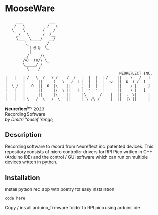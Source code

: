 # MooseWare

```
     ___            ___ 
    /   \          /   \
   \_   \        /  __/
     _\   \      /  /__ 
     \___  \____/   __/ 
         \_       _/    
           | @ @  \_    
           |            
         _/     /\      
        /o)  (o/\ \_    
        \_____/ /       
          \____/        
                                                    NEUREFLECT INC.
|   |   | /   \  /   \ /    /  /   ]  |  |  | /    ||    \   /   ]
|       ||     ||     (   \   /  [ |  |  |  ||  o  ||  D  ) /  [  
|  \ /  ||  O  ||  O  |\    ||     ]  |  |  ||     ||    / |     ]
|   |   ||     ||     |/  \ ||   [ |  '  '  ||     ||    \ |   [  
|   |   ||     ||     |\    ||     |\      / |  |  ||  .  \|     |
|   |   | \   /  \   /  \   ||     | \ /\ /  |  |  ||  |\ ||     |
```
**Neureflect**<sup>inc</sup> 2023  
Recording Software  
*by Dmitri Yousef Yengej*

## Description 
Recording software to record from Neureflect inc. patented devices. This repository consists of micro controller drivers for RPI Pico written in C++ (Arduino IDE) and the control / GUI software which can run on multiple devices written in python.

## Installation
Install python rec_app with poetry for easy installation
```
code here
```

Copy / install arduino_firmware folder to RPI pico using arduino ide
